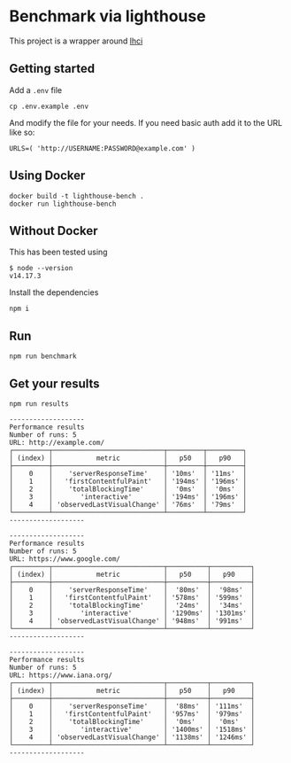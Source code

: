 # Benchmark via lighthouse

This project is a wrapper around [lhci](https://github.com/GoogleChrome/lighthouse-ci)

## Getting started

Add a `.env` file

```
cp .env.example .env
```

And modify the file for your needs. If you need basic auth add it to the URL like so:

```
URLS=( 'http://USERNAME:PASSWORD@example.com' )
```

## Using Docker

```
docker build -t lighthouse-bench .
docker run lighthouse-bench
```

## Without Docker

This has been tested using

```
$ node --version
v14.17.3
```

Install the dependencies

```
npm i
```

## Run

```
npm run benchmark
```

## Get your results

```
npm run results
```

```
-------------------
Performance results
Number of runs: 5
URL: http://example.com/
┌─────────┬────────────────────────────┬─────────┬─────────┐
│ (index) │           metric           │   p50   │   p90   │
├─────────┼────────────────────────────┼─────────┼─────────┤
│    0    │    'serverResponseTime'    │ '10ms'  │ '11ms'  │
│    1    │   'firstContentfulPaint'   │ '194ms' │ '196ms' │
│    2    │    'totalBlockingTime'     │  '0ms'  │  '0ms'  │
│    3    │       'interactive'        │ '194ms' │ '196ms' │
│    4    │ 'observedLastVisualChange' │ '76ms'  │ '79ms'  │
└─────────┴────────────────────────────┴─────────┴─────────┘
-------------------

-------------------
Performance results
Number of runs: 5
URL: https://www.google.com/
┌─────────┬────────────────────────────┬──────────┬──────────┐
│ (index) │           metric           │   p50    │   p90    │
├─────────┼────────────────────────────┼──────────┼──────────┤
│    0    │    'serverResponseTime'    │  '80ms'  │  '98ms'  │
│    1    │   'firstContentfulPaint'   │ '578ms'  │ '599ms'  │
│    2    │    'totalBlockingTime'     │  '24ms'  │  '34ms'  │
│    3    │       'interactive'        │ '1290ms' │ '1301ms' │
│    4    │ 'observedLastVisualChange' │ '948ms'  │ '991ms'  │
└─────────┴────────────────────────────┴──────────┴──────────┘
-------------------

-------------------
Performance results
Number of runs: 5
URL: https://www.iana.org/
┌─────────┬────────────────────────────┬──────────┬──────────┐
│ (index) │           metric           │   p50    │   p90    │
├─────────┼────────────────────────────┼──────────┼──────────┤
│    0    │    'serverResponseTime'    │  '88ms'  │ '111ms'  │
│    1    │   'firstContentfulPaint'   │ '957ms'  │ '979ms'  │
│    2    │    'totalBlockingTime'     │  '0ms'   │  '0ms'   │
│    3    │       'interactive'        │ '1400ms' │ '1518ms' │
│    4    │ 'observedLastVisualChange' │ '1138ms' │ '1246ms' │
└─────────┴────────────────────────────┴──────────┴──────────┘
-------------------
```
